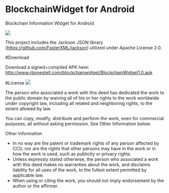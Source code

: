 BlockchainWidget for Android
================

Blockchain Information Widget for Android

![](http://i.imgur.com/WpH5iR7l.png)

This project includes the Jackson JSON library (https://github.com/FasterXML/jackson) utilized under Apache License 2.0.

#Download

Download a signed+compiled APK here:
http://www.rbonestell.com/blockchainwidget/BlockchainWidget1.0.apk

#License ![](http://i.creativecommons.org/p/zero/1.0/88x31.png)

The person who associated a work with this deed has dedicated the work to the public domain by waiving all of his or her rights to the work worldwide under copyright law, including all related and neighboring rights, to the extent allowed by law.

You can copy, modify, distribute and perform the work, even for commercial purposes, all without asking permission. See Other Information below.

Other Information
* In no way are the patent or trademark rights of any person affected by CC0, nor are the rights that other persons may have in the work or in how the work is used, such as publicity or privacy rights.
* Unless expressly stated otherwise, the person who associated a work with this deed makes no warranties about the work, and disclaims liability for all uses of the work, to the fullest extent permitted by applicable law.
* When using or citing the work, you should not imply endorsement by the author or the affirmer.
